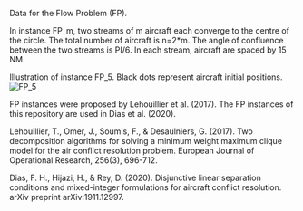 Data for the Flow Problem (FP). 

In instance FP_m, two streams of m aircraft each converge to the centre of the circle. The total number of aircraft is n=2*m. The angle of confluence between the two streams is PI/6. In each stream, aircraft are spaced by 15 NM. 

Illustration of instance FP_5. Black dots represent aircraft initial positions. 
![FP_5](https://github.com/acrp-lib/acrp-lib/blob/master/Data/FP_Instances/FP_5.PNG)

FP instances were proposed by Lehouillier et al. (2017). The FP instances of this repository are used in Dias et al. (2020).

Lehouillier, T., Omer, J., Soumis, F., & Desaulniers, G. (2017). Two decomposition algorithms for solving a minimum weight maximum clique model for the air conflict resolution problem. European Journal of Operational Research, 256(3), 696-712.

Dias, F. H., Hijazi, H., & Rey, D. (2020). Disjunctive linear separation conditions and mixed-integer formulations for aircraft conflict resolution. arXiv preprint arXiv:1911.12997.
